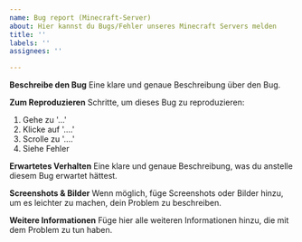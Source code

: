 ```yaml
---
name: Bug report (Minecraft-Server)
about: Hier kannst du Bugs/Fehler unseres Minecraft Servers melden
title: ''
labels: ''
assignees: ''

---
```


**Beschreibe den Bug**
Eine klare und genaue Beschreibung über den Bug.

**Zum Reproduzieren**
Schritte, um dieses Bug zu reproduzieren:
1. Gehe zu '...'
2. Klicke auf '....'
3. Scrolle zu '....'
4. Siehe Fehler

**Erwartetes Verhalten**
Eine klare und genaue Beschreibung, was du anstelle diesem Bug erwartet hättest.

**Screenshots & Bilder**
Wenn möglich, füge Screenshots oder Bilder hinzu, um es leichter zu machen, dein Problem zu beschreiben.

**Weitere Informationen**
Füge hier alle weiteren Informationen hinzu, die mit dem Problem zu tun haben.
